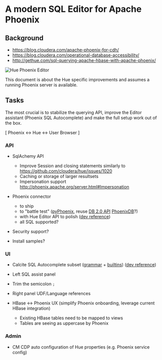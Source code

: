 
# A modern SQL Editor for Apache Phoenix

## Background

* https://blog.cloudera.com/apache-phoenix-for-cdh/
* https://blog.cloudera.com/operational-database-accessibility/
* http://gethue.com/sql-querying-apache-hbase-with-apache-phoenix/

![Hue Phoenix Editor](https://cdn.gethue.com/uploads/2019/07/editor_phoenix_select.png)

This document is about the Hue specific improvements and assumes a running Phoenix server is available.

## Tasks

The most crucial is to stabilize the querying API, improve the Editor assistant (Phoenix SQL Autocomplete) and make the full setup work out of the box.

[ Phoenix <-> Hue <-> User Browser ]

### API

* SqlAchemy API
  * Improve Session and closing statements similarly to https://github.com/cloudera/hue/issues/1020
  * Caching or storage of larger resultsets
  * Impersonation support http://phoenix.apache.org/server.html#Impersonation

* Phoenix connector
  * to ship
  * to "battle test" ([pyPhoenix](https://github.com/Pirionfr/pyPhoenix#known-issues), reuse [DB 2.0 API](https://phoenix.apache.org/python.html) [PhoenixDB](https://github.com/apache/phoenix/tree/master/python)?)
  * with Hue Editor API to polish ([dev reference](https://docs.gethue.com/developer/development/#connectors))
  * all SQL supported?
* Security support?
* Install samples?

### UI

* Calcite SQL Autocomplete subset ([grammar](https://phoenix.apache.org/language/index.html) + [builtins](https://phoenix.apache.org/language/functions.html)) ([dev reference](https://docs.gethue.com/developer/development/#sql-parsers))
* Left SQL assist panel
* Trim the semicolon `;`
* Right panel UDF/Language references

* HBase <-> Phoenix UX (simplify Phoenix onboarding, leverage current HBase integration)
  * Existing HBase tables need to be mapped to views
  * Tables are seeing as uppercase by Phoenix

### Admin

* CM CDP auto configuration of Hue properties (e.g. Phoenix service config)
